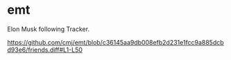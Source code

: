 # emt
Elon Musk following Tracker.

https://github.com/cmj/emt/blob/c36145aa9db008efb2d231e1fcc9a885dcbd93e6/friends.diff#L1-L50
